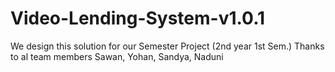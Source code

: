# Video-Lending-System-v1.0.1
We design this solution for our Semester Project (2nd year 1st Sem.) Thanks to al team members Sawan, Yohan, Sandya, Naduni
